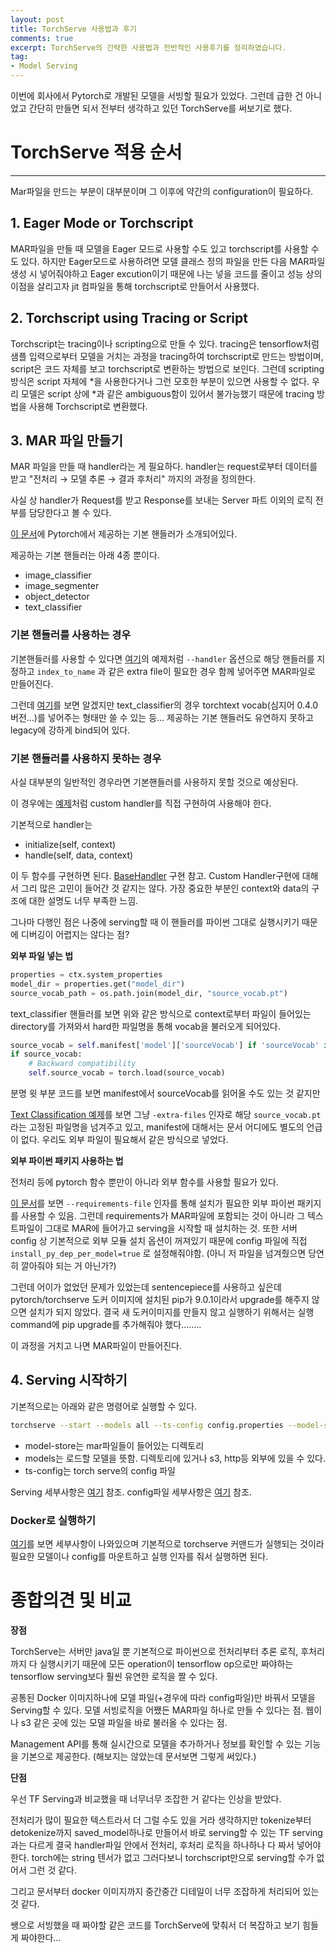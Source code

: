 ```yaml
---
layout: post
title: TorchServe 사용법과 후기
comments: true
excerpt: TorchServe의 간략한 사용법과 전반적인 사용후기를 정리하였습니다.
tag:
- Model Serving
---
```


이번에 회사에서 Pytorch로 개발된 모델을 서빙할 필요가 있었다. 그런데 급한 건 아니었고 간단히 만들면 되서 전부터 생각하고 있던 TorchServe를 써보기로 했다.

# TorchServe 적용 순서

---

Mar파일을 만드는 부분이 대부분이며 그 이후에 약간의 configuration이 필요하다.

## 1. Eager Mode or Torchscript

MAR파일을 만들 때 모델을 Eager 모드로 사용할 수도 있고 torchscript를 사용할 수도 있다. 하지만 Eager모드로 사용하려면 모델 클래스 정의 파일을 만든 다음 MAR파일 생성 시 넣어줘야하고 Eager excution이기 때문에 나는 넣을 코드를 줄이고 성능 상의 이점을 살리고자 jit 컴파일을 통해 torchscript로 만들어서 사용했다.

## 2. Torchscript using Tracing or Script

Torchscript는 tracing이나 scripting으로 만들 수 있다. tracing은 tensorflow처럼 샘플 입력으로부터 모델을 거치는 과정을 tracing하여 torchscript로 만드는 방법이며, script은 코드 자체를 보고 torchscript로 변환하는 방법으로 보인다. 그런데 scripting 방식은 script 자체에 *을 사용한다거나 그런 모호한 부분이 있으면 사용할 수 없다. 우리 모델은 script 상에 *과 같은 ambiguous함이 있어서 불가능했기 때문에 tracing 방법을 사용해 Torchscript로 변환했다.

## 3. MAR 파일 만들기

MAR 파일을 만들 때 handler라는 게 필요하다. handler는 request로부터 데이터를 받고 "전처리 → 모델 추론 → 결과 후처리" 까지의 과정을 정의한다.

사실 상 handler가 Request를 받고 Response를 보내는 Server 파트 이외의 로직 전부를 담당한다고 볼 수 있다.

[이 문서](https://github.com/pytorch/serve/blob/master/docs/default_handlers.md)에 Pytorch에서 제공하는 기본 핸들러가 소개되어있다.

제공하는 기본 핸들러는 아래 4종 뿐이다.

- image_classifier
- image_segmenter
- object_detector
- text_classifier

### 기본 핸들러를 사용하는 경우

기본핸들러를 사용할 수 있다면 [여기](https://github.com/pytorch/serve/tree/master/model-archiver#creating-a-model-archive)의 예제처럼 `--handler` 옵션으로 해당 핸들러를 지정하고 `index_to_name` 과 같은 extra file이 필요한 경우 함께 넣어주면 MAR파일로 만들어진다.

그런데 [여기](https://github.com/pytorch/serve/blob/master/ts/torch_handler/text_classifier.py)를 보면 알겠지만 text_classifier의 경우 torchtext vocab(심지어 0.4.0버전...)를 넣어주는 형태만 쓸 수 있는 등... 제공하는 기본 핸들러도 유연하지 못하고 legacy에 강하게 bind되어 있다.

### 기본 핸들러를 사용하지 못하는 경우

사실 대부분의 일반적인 경우라면 기본핸들러를 사용하지 못할 것으로 예상된다.

이 경우에는 [예제](https://github.com/pytorch/serve/blob/master/docs/custom_service.md)처럼 custom handler를 직접 구현하여 사용해야 한다.

기본적으로 handler는

- initialize(self, context)
- handle(self, data, context)

이 두 함수를 구현하면 된다. [BaseHandler](https://github.com/pytorch/serve/blob/master/ts/torch_handler/base_handler.py) 구현 참고. Custom Handler구현에 대해서 그리 많은 고민이 들어간 것 같지는 않다. 가장 중요한 부분인 context와 data의 구조에 대한 설명도 너무 부족한 느낌.

그나마 다행인 점은 나중에 serving할 때 이 핸들러를 파이썬 그대로 실행시키기 때문에 디버깅이 어렵지는 않다는 점?

**외부 파일 넣는 법**

```python
properties = ctx.system_properties
model_dir = properties.get("model_dir")
source_vocab_path = os.path.join(model_dir, "source_vocab.pt")
```

text_classifier 핸들러를 보면 위와 같은 방식으로 context로부터 파일이 들어있는 directory를 가져와서 hard한 파일명을 통해 vocab을 불러오게 되어있다.

```python
source_vocab = self.manifest['model']['sourceVocab'] if 'sourceVocab' in self.manifest['model'] else None
if source_vocab:
    # Backward compatibility
    self.source_vocab = torch.load(source_vocab)
```

분명 윗 부분 코드를 보면 manifest에서 sourceVocab를 읽어올 수도 있는 것 같지만

[Text Classification 예제](https://github.com/pytorch/serve/tree/master/examples/text_classification)를 보면 그냥 `-extra-files` 인자로 해당 `source_vocab.pt` 라는 고정된 파일명을 넘겨주고 있고, manifest에 대해서는 문서 어디에도 별도의 언급이 없다. 우리도 외부 파일이 필요해서 같은 방식으로 넣었다.

**외부 파이썬 패키지 사용하는 법**

전처리 등에 pytorch 함수 뿐만이 아니라 외부 함수를 사용할 필요가 있다.

[이 문서](https://github.com/pytorch/serve/tree/master/model-archiver#model-specific-custom-python-requirements)를 보면 `--requirements-file` 인자를 통해 설치가 필요한 외부 파이썬 패키지를 사용할 수 있음. 그런데 requirements가 MAR파일에 포함되는 것이 아니라 그 텍스트파일이 그대로 MAR에 들어가고 serving을 시작할 때 설치하는 것. 또한 서버 config 상 기본적으로 외부 모듈 설치 옵션이 꺼져있기 때문에 config 파일에 직접 `install_py_dep_per_model=true` 로 설정해줘야함. (아니 저 파일을 넘겨줬으면 당연히 깔아줘야 되는 거 아닌가?)

그런데 어이가 없었던 문제가 있었는데 sentencepiece를 사용하고 싶은데  pytorch/torchserve 도커 이미지에 설치된 pip가 9.0.1이라서 upgrade를 해주지 않으면 설치가 되지 않았다. 결국 새 도커이미지를 만들지 않고 실행하기 위해서는 실행 command에 pip upgrade를 추가해줘야 했다........

이 과정을 거치고 나면 MAR파일이 만들어진다.

## 4. Serving 시작하기

기본적으로는 아래와 같은 명령어로 실행할 수 있다.

```bash
torchserve --start --models all --ts-config config.properties --model-store model-store
```

- model-store는 mar파일들이 들어있는 디렉토리
- models는 로드할 모델을 뜻함. 디렉토리에 있거나 s3, http등 외부에 있을 수 있다.
- ts-config는 torch serve의 config 파일

Serving 세부사항은 [여기](https://github.com/pytorch/serve/blob/master/docs/server.md) 참조. config파일 세부사항은 [여기](https://github.com/pytorch/serve/blob/master/docs/configuration.md) 참조.

### Docker로 실행하기

[여기](https://github.com/pytorch/serve/blob/master/docker/README.md)를 보면 세부사항이 나와있으며 기본적으로 torchserve 커맨드가 실행되는 것이라 필요한 모델이나 config를 마운트하고 실행 인자를 줘서 실행하면 된다.

# 종합의견 및 비교

**장점**

TorchServe는 서버만 java일 뿐 기본적으로 파이썬으로 전처리부터 추론 로직, 후처리까지 다 실행시키기 때문에 모든 operation이 tensorflow op으로만 짜야하는 tensorflow serving보다 훨씬 유연한 로직을 짤 수 있다. 

공통된 Docker 이미지하나에 모델 파일(+경우에 따라 config파일)만 바꿔서 모델을 Serving할 수 있다. 모델 서빙로직을 어쨌든 MAR파일 하나로 만들 수 있다는 점. 웹이나 s3 같은 곳에 있는 모델 파일을 바로 불러올 수 있다는 점.

Management API를 통해 실시간으로 모델을 추가하거나 정보를 확인할 수 있는 기능을 기본으로 제공한다. (해보지는 않았는데 문서보면 그렇게 써있다.)

**단점**

우선 TF Serving과 비교했을 때 너무너무 조잡한 거 같다는 인상을 받았다.

전처리가 많이 필요한 텍스트라서 더 그럴 수도 있을 거라 생각하지만 tokenize부터 detokenize까지 saved_model하나로 만들어서 바로 serving할 수 있는 TF serving과는 다르게 결국 handler파일 안에서 전처리, 후처리 로직을 하나하나 다 짜서 넣어야 한다. torch에는 string 텐서가 없고 그러다보니 torchscript만으로 serving할 수가 없어서 그런 것 같다.

그리고 문서부터 docker 이미지까지 중간중간 디테일이 너무 조잡하게 처리되어 있는 것 같다.

쌩으로 서빙했을 때 짜야할 같은 코드를 TorchServe에 맞춰서 더 복잡하고 보기 힘들게 짜야한다...
